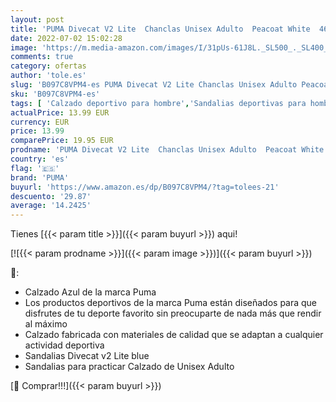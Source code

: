 ```yaml
---
layout: post
title: 'PUMA Divecat V2 Lite  Chanclas Unisex Adulto  Peacoat White  46 EU'
date: 2022-07-02 15:02:28
image: 'https://m.media-amazon.com/images/I/31pUs-61J8L._SL500_._SL400_.jpg'
comments: true
category: ofertas
author: 'tole.es'
slug: 'B097C8VPM4-es PUMA Divecat V2 Lite Chanclas Unisex Adulto Peacoat White...'
sku: 'B097C8VPM4-es'
tags: [ 'Calzado deportivo para hombre','Sandalias deportivas para hombre','Zapatillas y calzado deportivo para hombre','Zapatos','Zapatos para hombre','Zapatos y complementos','chanclas','puma','🇪🇸', ]
actualPrice: 13.99 EUR
currency: EUR
price: 13.99
comparePrice: 19.95 EUR
prodname: 'PUMA Divecat V2 Lite  Chanclas Unisex Adulto  Peacoat White  46 EU'
country: 'es'
flag: '🇪🇸'
brand: 'PUMA'
buyurl: 'https://www.amazon.es/dp/B097C8VPM4/?tag=tolees-21'
descuento: '29.87'
average: '14.2425'
---
```


Tienes [{{< param title >}}]({{< param buyurl >}}) aqui!

[![{{< param prodname >}}]({{< param image >}})]({{< param buyurl >}})

🔎:

- Calzado Azul de la marca Puma
- Los productos deportivos de la marca Puma están diseñados para que disfrutes de tu deporte favorito sin preocuparte de nada más que rendir al máximo
- Calzado fabricada con materiales de calidad que se adaptan a cualquier actividad deportiva
- Sandalias Divecat v2 Lite blue
- Sandalias para practicar Calzado de Unisex Adulto

[🛒 Comprar!!!]({{< param buyurl >}})
